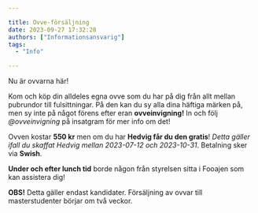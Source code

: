 ```yaml
---

title: Ovve-försäljning
date: 2023-09-27 17:32:28
authors: ["Informationsansvarig"]
tags: 
  - "Info"

---
```

Nu är ovvarna här! 

Kom och köp din alldeles egna ovve som du har på dig från allt mellan pubrundor till fulsittningar. På den kan du sy alla dina häftiga märken på, men sy inte på något förens efter eran **ovveinvigning!** In och följ *@ovveinvigning* på insatgram för mer info om det!

Ovven kostar **550 kr** men om du har **Hedvig får du den gratis**! *Detta gäller ifall du skaffat Hedvig mellan  2023-07-12 och 2023-10-31*.  Betalning sker via **Swish**. 

**Under och efter lunch tid** borde någon från styrelsen sitta i Fooajen som kan assistera dig!

**OBS!** Detta gäller endast kandidater. Försäljning av ovvar till masterstudenter börjar om två veckor. 

